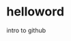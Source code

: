 # helloword
intro to github
<html>
  <head> <title>samuelwamba<\title></head>
    <body>
    <div class="navbar">sdgahs
      </div>
    </body>
  <\html>
